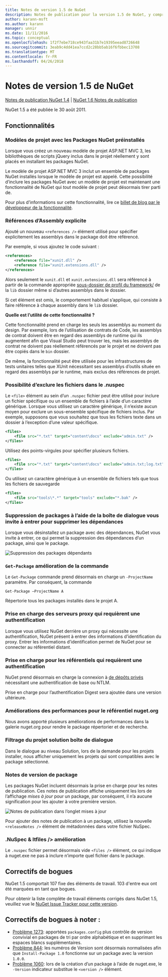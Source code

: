 ```yaml
---
title: Notes de version 1.5 de NuGet
description: Notes de publication pour la version 1.5 de NuGet, y compris les problèmes connus, les correctifs de bogues, les fonctionnalités ajoutées et dcr.
author: karann-msft
ms.author: karann
manager: unnir
ms.date: 11/11/2016
ms.topic: conceptual
ms.openlocfilehash: 1f2f7ebe718ce943faa31b7e19395eead8726648
ms.sourcegitcommit: 3eab9c4dd41ea7ccd2c28bb5ab16f6fbbec13708
ms.translationtype: MT
ms.contentlocale: fr-FR
ms.lasthandoff: 04/26/2018
---
```

# <a name="nuget-15-release-notes"></a>Notes de version 1.5 de NuGet

[Notes de publication NuGet 1.4](../release-notes/nuget-1.4.md) | [NuGet 1.6 Notes de publication](../release-notes/nuget-1.6.md)

NuGet 1.5 a été publiée le 30 août 2011.

## <a name="features"></a>Fonctionnalités

### <a name="project-templates-with-preinstalled-nuget-packages"></a>Modèles de projet avec les Packages NuGet préinstallés
Lorsque vous créez un nouveau modèle de projet ASP.NET MVC 3, les bibliothèques de scripts jQuery inclus dans le projet réellement y sont placés en installant les packages NuGet.

Le modèle de projet ASP.NET MVC 3 inclut un ensemble de packages NuGet installés lorsque le modèle de projet est appelé. Cette possibilité d’inclure les packages NuGet avec un modèle de projet est maintenant une fonctionnalité de NuGet qui _tout_ modèle de projet peut désormais tirer parti de.

Pour plus d’informations sur cette fonctionnalité, lire ce [billet de blog par le développeur de la fonctionnalité](http://blogs.msdn.com/b/marcinon/archive/2011/07/08/project-templates-and-preinstalled-nuget-packages.aspx).

### <a name="explicit-assembly-references"></a>Références d’Assembly explicite

Ajouté un nouveau `<references />` élément utilisé pour spécifier explicitement les assemblys dans le package doit être référencé.

Par exemple, si vous ajoutez le code suivant :

```xml
<references>
    <reference file="xunit.dll" />
    <reference file="xunit.extensions.dll" />
</references>
```

Alors seulement le `xunit.dll` et `xunit.extensions.dll` sera référencé à partir de la commande appropriée [sous-dossier de profil du framework/](../reference/nuspec.md#explicit-assembly-references) de la `lib` dossier même si d’autres assemblys dans le dossier.

Si cet élément est omis, le comportement habituel s’applique, qui consiste à faire référence à chaque assembly dans le `lib` dossier.

__Quelle est l’utilité de cette fonctionnalité ?__

Cette fonctionnalité prend en charge les seuls les assemblys au moment du design. Par exemple, lors de l’utilisation de contrats de Code, les assemblys de contrat doivent être en regard des assemblys de runtime qui ils augmentent afin que Visual Studio peut trouver les, mais les assemblys de contrat ne doivent pas réellement référencés par le projet et ne doivent pas être copiés dans le `bin` dossier.

De même, la fonctionnalité peut être utilisée pour les infrastructures de tests unitaires telles que XUnit nécessitant ses assemblys d’outils située en regard des assemblys par le runtime, mais exclus des références de projet.

### <a name="added-ability-to-exclude-files-in-the-nuspec"></a>Possibilité d’exclure les fichiers dans le .nuspec
Le `<file>` élément au sein d’un `.nuspec` fichier peut être utilisé pour inclure un fichier spécifique ou un ensemble de fichiers à l’aide d’un caractère générique. Lorsque vous utilisez un caractère générique, il n’existe aucun moyen pour exclure un sous-ensemble spécifique de fichiers inclus. Par exemple, supposons que vous souhaitez que tous les fichiers texte dans un dossier à l’exception d’une valeur spécifique.

```xml
<files>
    <file src="*.txt" target="content\docs" exclude="admin.txt" />
</files>
```

Utilisez des points-virgules pour spécifier plusieurs fichiers.

```xml
<files>
    <file src="*.txt" target="content\docs" exclude="admin.txt;log.txt" />
</files>
```

Ou utilisez un caractère générique à un ensemble de fichiers tels que tous les fichiers de sauvegarde

```xml
<files>
    <file src="tools\*.*" target="tools" exclude="*.bak" />
</files>
```

### <a name="removing-packages-using-the-dialog-prompts-to-remove-dependencies"></a>Suppression de packages à l’aide de la boîte de dialogue vous invite à entrer pour supprimer les dépendances
Lorsque vous désinstallez un package avec des dépendances, NuGet vous invite à entrer, ce qui permet la suppression des dépendances d’un package, ainsi que le package.

![Suppression des packages dépendants](./media/remove-dependent-packages.png)


### <a name="get-package-command-improvement"></a>`Get-Package` amélioration de la commande
Le `Get-Package` commande prend désormais en charge un `-ProjectName` paramètre. Par conséquent, la commande

    Get-Package –ProjectName A

Répertorie tous les packages installés dans le projet A.

### <a name="support-for-proxies-that-require-authentication"></a>Prise en charge des serveurs proxy qui requièrent une authentification
Lorsque vous utilisez NuGet derrière un proxy qui nécessite une authentification, NuGet présent à entrer des informations d’identification du proxy. Entrer les informations d’identification permet de NuGet pour se connecter au référentiel distant.

### <a name="support-for-repositories-that-require-authentication"></a>Prise en charge pour les référentiels qui requièrent une authentification
NuGet prend désormais en charge la connexion à [de dépôts privés](../hosting-packages/local-feeds.md) nécessitant une authentification de base ou NTLM.

Prise en charge pour l’authentification Digest sera ajoutée dans une version ultérieure.

### <a name="performance-improvements-to-the-nugetorg-repository"></a>Améliorations des performances pour le référentiel nuget.org
Nous avons apporté plusieurs améliorations de performances dans la galerie nuget.org pour rendre le package répertorier et de recherche.

### <a name="solution-dialog-project-filtering"></a>Filtrage du projet solution boîte de dialogue
Dans le dialogue au niveau Solution, lors de la demande pour les projets installer, nous afficher uniquement les projets qui sont compatibles avec le package sélectionné.

### <a name="package-release-notes"></a>Notes de version de package
Les packages NuGet incluent désormais la prise en charge pour les notes de publication. Ces notes de publication affiche uniquement les lors de l’affichage _mises à jour_ pour un package, par conséquent, il n’a aucune signification pour les ajouter à votre première version.

![Notes de publication dans l’onglet mises à jour](./media/manage-nuget-packages-release-notes.png)

Pour ajouter des notes de publication à un package, utilisez la nouvelle `<releaseNotes />` élément de métadonnées dans votre fichier NuSpec.

### <a name="nuspec-ltfiles-gt-improvement"></a>.NuSpec & ltfiles /&gt; amélioration
Le `.nuspec` fichier permet désormais vide `<files />` élément, ce qui indique à nuget.exe ne pas à inclure n’importe quel fichier dans le package.

## <a name="bug-fixes"></a>Correctifs de bogues
NuGet 1.5 comportait 107 fixe des éléments de travail. 103 d'entre eux ont été marquées en tant que bogues.

Pour obtenir la liste complète de travail éléments corrigés dans NuGet 1.5, veuillez vue le [NuGet Issue Tracker pour cette version](http://nuget.codeplex.com/workitem/list/advanced?keyword=&status=All&type=All&priority=All&release=NuGet%201.5&assignedTo=All&component=All&sortField=Summary&sortDirection=Descending&page=0).

## <a name="bug-fixes-worth-noting"></a>Correctifs de bogues à noter :

* [Problème 1273](http://nuget.codeplex.com/workitem/1273): apportées `packages.config` plus contrôle de version convivial en packages de tri par ordre alphabétique et en supprimant les espaces blancs supplémentaires.
* [Problème 844](http://nuget.codeplex.com/workitem/844): les numéros de Version sont désormais normalisées afin que `Install-Package 1.0` fonctionne sur un package avec la version `1.0.0`.
* [Problème 1060](http://nuget.codeplex.com/workitem/1060): lors de la création d’un package à l’aide de nuget.exe, le `-Version` indicateur substitue le `<version />` élément.
